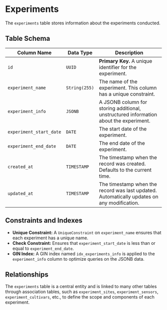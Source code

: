 # Experiments

The `experiments` table stores information about the experiments conducted.

## Table Schema

| Column Name             | Data Type   | Description                                                                                      |
| ----------------------- | ----------- | ------------------------------------------------------------------------------------------------ |
| `id`                    | `UUID`      | **Primary Key.** A unique identifier for the experiment.                                         |
| `experiment_name`       | `String(255)` | The name of the experiment. This column has a unique constraint.                                 |
| `experiment_info`       | `JSONB`     | A JSONB column for storing additional, unstructured information about the experiment.            |
| `experiment_start_date` | `DATE`      | The start date of the experiment.                                                                |
| `experiment_end_date`   | `DATE`      | The end date of the experiment.                                                                  |
| `created_at`            | `TIMESTAMP` | The timestamp when the record was created. Defaults to the current time.                         |
| `updated_at`            | `TIMESTAMP` | The timestamp when the record was last updated. Automatically updates on any modification.       |

## Constraints and Indexes

- **Unique Constraint:** A `UniqueConstraint` on `experiment_name` ensures that each experiment has a unique name.
- **Check Constraint:** Ensures that `experiment_start_date` is less than or equal to `experiment_end_date`.
- **GIN Index:** A GIN index named `idx_experiments_info` is applied to the `experiment_info` column to optimize queries on the JSONB data.

## Relationships

The `experiments` table is a central entity and is linked to many other tables through association tables, such as `experiment_sites`, `experiment_sensors`, `experiment_cultivars`, etc., to define the scope and components of each experiment.
